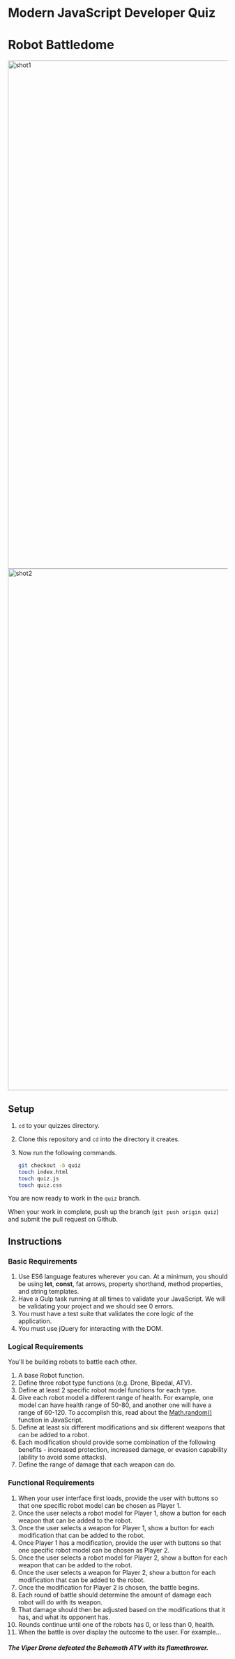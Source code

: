 # Modern JavaScript Developer Quiz
# Robot Battledome

<img width="1162" alt="shot1" src="https://cloud.githubusercontent.com/assets/16583776/15101673/2b471192-155b-11e6-9d60-d5ba453920fa.png">

<img width="1193" alt="shot2" src="https://cloud.githubusercontent.com/assets/16583776/15101693/893cbb1c-155b-11e6-8310-dcb9f57eacce.png">



## Setup

1. `cd` to your quizzes directory.
1. Clone this repository and `cd` into the directory it creates.
1. Now run the following commands.

    ```bash
    git checkout -b quiz
    touch index.html
    touch quiz.js
    touch quiz.css
    ```

You are now ready to work in the `quiz` branch.

When your work in complete, push up the branch (`git push origin quiz`) and submit the pull request on Github.

## Instructions

### Basic Requirements

1. Use ES6 language features wherever you can. At a minimum, you should be using **let**, **const**, fat arrows, property shorthand, method properties, and string templates.
1. Have a Gulp task running at all times to validate your JavaScript. We will be validating your project and we should see 0 errors.
1. You must have a test suite that validates the core logic of the application.
1. You must use jQuery for interacting with the DOM.

### Logical Requirements

You'll be building robots to battle each other.

1. A base Robot function.
1. Define three robot type functions (e.g. Drone, Bipedal, ATV).
1. Define at least 2 specific robot model functions for each type.
1. Give each robot model a different range of health. For example, one model can have health range of 50-80, and another one will have a range of 60-120. To accomplish this, read about the [Math.random()](https://developer.mozilla.org/en-US/docs/Web/JavaScript/Reference/Global_Objects/Math/random) function in JavaScript.
1. Define at least six different modifications and six different weapons that can be added to a robot.
1. Each modification should provide some combination of the following benefits - increased protection, increased damage, or evasion capability (ability to avoid some attacks).
1. Define the range of damage that each weapon can do. 

### Functional Requirements

1. When your user interface first loads, provide the user with buttons so that one specific robot model can be chosen as Player 1.
1. Once the user selects a robot model for Player 1, show a button for each weapon that can be added to the robot.
1. Once the user selects a weapon for Player 1, show a button for each modification that can be added to the robot.
1. Once Player 1 has a modification, provide the user with buttons so that one specific robot model can be chosen as Player 2.
1. Once the user selects a robot model for Player 2, show a button for each weapon that can be added to the robot.
1. Once the user selects a weapon for Player 2, show a button for each modification that can be added to the robot.
1. Once the modification for Player 2 is chosen, the battle begins.
1. Each round of battle should determine the amount of damage each robot will do with its weapon.
1. That damage should then be adjusted based on the modifications that it has, and what its opponent has.
1. Rounds continue until one of the robots has 0, or less than 0, health.
1. When the battle is over display the outcome to the user. For example...

##### The Viper Drone defeated the Behemoth ATV with its flamethrower.

















